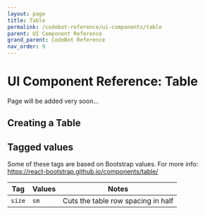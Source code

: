 ```yaml
---
layout: page
title: Table
permalink: /codebot-reference/ui-components/table
parent: UI Component Reference
grand_parent: CodeBot Reference
nav_order: 9
---
```


# UI Component Reference: Table

Page will be added very soon...



## Creating a Table



## Tagged values

Some of these tags are based on Bootstrap values. For more info: https://react-bootstrap.github.io/components/table/

| Tag      | Values                                            | Notes              |
| ---------| ------------------------------------------------- | ------------------ |
| `size`   | `sm`                    | Cuts the table row spacing in half |
